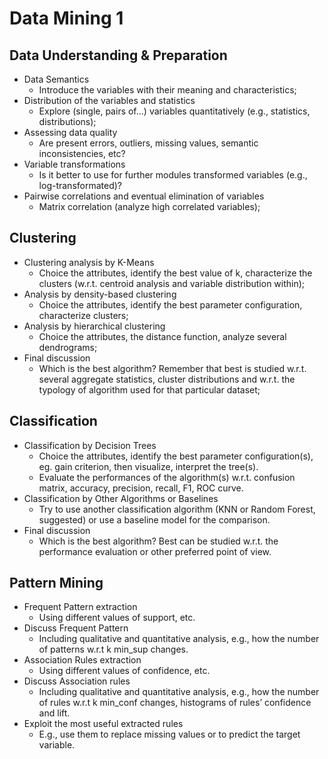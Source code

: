 # Data Mining 1

## Data Understanding & Preparation
-	Data Semantics
    -	Introduce the variables with their meaning and characteristics;
-	Distribution of the variables and statistics
    -	Explore (single, pairs of…) variables quantitatively (e.g., statistics, distributions);
-	Assessing data quality
    -	Are present errors, outliers, missing values, semantic inconsistencies, etc?
-	Variable transformations
    -	Is it better to use for further modules transformed variables (e.g., log-transformated)?
-	Pairwise correlations and eventual elimination of variables
    -	Matrix correlation (analyze high correlated variables);

## Clustering
-	Clustering analysis by K-Means
    -	Choice the attributes, identify the best value of k, characterize the clusters (w.r.t. centroid analysis and variable distribution within);
-	Analysis by density-based clustering
    -	Choice the attributes, identify the best parameter configuration, characterize clusters;
-	Analysis by hierarchical clustering
    -	Choice the attributes, the distance function, analyze several dendrograms;
-	Final discussion
    -	Which is the best algorithm? Remember that best is studied w.r.t. several aggregate statistics, cluster distributions and w.r.t. the typology of algorithm used for that particular dataset;

## Classification
-	Classification by Decision Trees
    -	Choice the attributes, identify the best parameter configuration(s), eg. gain criterion, then visualize, interpret the tree(s).
    -	Evaluate the performances of the algorithm(s) w.r.t. confusion matrix, accuracy, precision, recall, F1, ROC curve.
-	Classification by Other Algorithms or Baselines
    -	Try to use another classification algorithm (KNN or Random Forest, suggested) or use a baseline model for the comparison.
-	Final discussion
    -	Which is the best algorithm? Best can be studied w.r.t. the performance evaluation or other preferred point of view.

## Pattern Mining
-	Frequent Pattern extraction
    -	Using different values of support, etc.
-	Discuss Frequent Pattern
    -	Including qualitative and quantitative analysis, e.g., how the number of patterns w.r.t k min_sup changes.
-	Association Rules extraction
    -	Using different values of confidence, etc.
-	Discuss Association rules
    -	Including qualitative and quantitative analysis, e.g., how the number of rules w.r.t k min_conf changes, histograms of rules’ confidence and lift.
-	Exploit the most useful extracted rules
    -	E.g., use them to replace missing values or to predict the target variable.
